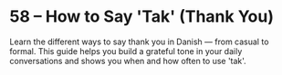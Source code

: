 # 58 – How to Say 'Tak' (Thank You)

Learn the different ways to say thank you in Danish — from casual to formal. This guide helps you build a grateful tone in your daily conversations and shows you when and how often to use 'tak'.
